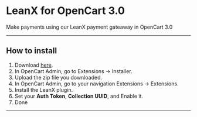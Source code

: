 # LeanX for OpenCart 3.0

Make payments using our LeanX payment gateaway in OpenCart 3.0

---

## How to install

1. Download [here](https://bitbucket.org/leanis/leanx-opencart-plugin/downloads/leanx-opencart-plugin.ocmod.zip).
2. In OpenCart Admin, go to Extensions -> Installer.
3. Upload the zip file you downloaded.
4. In OpenCart Admin, go to your navigation Extensions -> Extensions.
5. Install the LeanX plugin.
6. Set your **Auth Token**, **Collection UUID**, and Enable it.
7. Done

---
